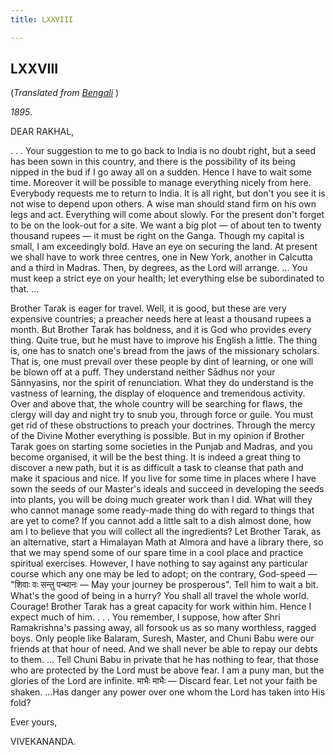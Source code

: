 ```yaml
---
title: LXXVIII

---
```





  

  


## LXXVIII

(*Translated from [Bengali](b7156e6078.pdf)* )

*1895*.

DEAR RAKHAL,

. . . Your suggestion to me to go back to India is no doubt right, but a
seed has been sown in this country, and there is the possibility of its
being nipped in the bud if I go away all on a sudden. Hence I have to
wait some time. Moreover it will be possible to manage everything nicely
from here. Everybody requests me to return to India. It is all right,
but don't you see it is not wise to depend upon others. A wise man
should stand firm on his own legs and act. Everything will come about
slowly. For the present don't forget to be on the look-out for a site.
We want a big plot — of about ten to twenty thousand rupees — it must be
right on the Ganga. Though my capital is small, I am exceedingly bold.
Have an eye on securing the land. At present we shall have to work three
centres, one in New York, another in Calcutta and a third in Madras.
Then, by degrees, as the Lord will arrange. ... You must keep a strict
eye on your health; let everything else be subordinated to that. ...

Brother Tarak is eager for travel. Well, it is good, but these are very
expensive countries; a preacher needs here at least a thousand rupees a
month. But Brother Tarak has boldness, and it is God who provides every
thing. Quite true, but he must have to improve his English a little. The
thing is, one has to snatch one's bread from the jaws of the missionary
scholars. That is, one must prevail over these people by dint of
learning, or one will be blown off at a puff. They understand neither
Sādhus nor your Sānnyasins, nor the spirit of renunciation. What they do
understand is the vastness of learning, the display of eloquence and
tremendous activity. Over and above that, the whole country will be
searching for flaws, the clergy will day and night try to snub you,
through force or guile. You must get rid of these obstructions to preach
your doctrines. Through the mercy of the Divine Mother everything is
possible. But in my opinion if Brother Tarak goes on starting some
societies in the Punjab and Madras, and you become organised, it will be
the best thing. It is indeed a great thing to discover a new path, but
it is as difficult a task to cleanse that path and make it spacious and
nice. If you live for some time in places where I have sown the seeds of
our Master's ideals and succeed in developing the seeds into plants, you
will be doing much greater work than I did. What will they who cannot
manage some ready-made thing do with regard to things that are yet to
come? If you cannot add a little salt to a dish almost done, how am I to
believe that you will collect all the ingredients? Let Brother Tarak, as
an alternative, start a Himalayan Math at Almora and have a library
there, so that we may spend some of our spare time in a cool place and
practice spiritual exercises. However, I have nothing to say against any
particular course which any one may be led to adopt; on the contrary,
God-speed — "शिवाः वः सन्तु पन्थानः — May your journey be prosperous".
Tell him to wait a bit. What's the good of being in a hurry? You shall
all travel the whole world. Courage! Brother Tarak has a great capacity
for work within him. Hence I expect much of him. . . . You remember, I
suppose, how after Shri Ramakrishna's passing away, all forsook us as so
many worthless, ragged boys. Only people like Balaram, Suresh, Master,
and Chuni Babu were our friends at that hour of need. And we shall never
be able to repay our debts to them. ... Tell Chuni Babu in private that
he has nothing to fear, that those who are protected by the Lord must be
above fear. I am a puny man, but the glories of the Lord are infinite.
माभैः माभैः — Discard fear. Let not your faith be shaken. ...Has danger
any power over one whom the Lord has taken into His fold? 

Ever yours,

VIVEKANANDA.


